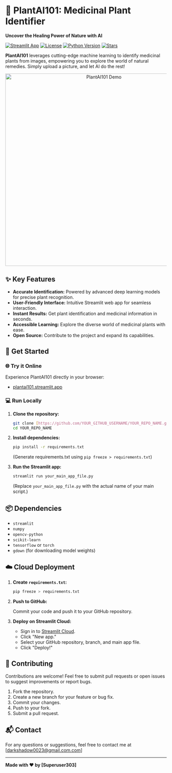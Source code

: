 # 🌿 PlantAI101: Medicinal Plant Identifier

**Uncover the Healing Power of Nature with AI**

[![Streamlit App](https://img.shields.io/badge/Live%20Demo-PlantAI101-brightgreen)](https://plantai101.streamlit.app/)
[![License](https://img.shields.io/badge/License-MIT-blue.svg)](LICENSE)
[![Python Version](https://img.shields.io/badge/Python-3.8+-blueviolet.svg)](https://www.python.org/downloads/)
[![Stars](https://img.shields.io/github/stars/YOUR_GITHUB_USERNAME/YOUR_REPO_NAME?style=social)](https://github.com/YOUR_GITHUB_USERNAME/YOUR_REPO_NAME/stargazers)

**PlantAI101** leverages cutting-edge machine learning to identify medicinal plants from images, empowering you to explore the world of natural remedies. Simply upload a picture, and let AI do the rest!

<p align="center">
  <img src="YOUR_IMAGE_OR_GIF_SHOWCASING_APP.gif" alt="PlantAI101 Demo" width="600">
</p>

## ✨ Key Features

* **Accurate Identification:** Powered by advanced deep learning models for precise plant recognition.
* **User-Friendly Interface:** Intuitive Streamlit web app for seamless interaction.
* **Instant Results:** Get plant identification and medicinal information in seconds.
* **Accessible Learning:** Explore the diverse world of medicinal plants with ease.
* **Open Source:** Contribute to the project and expand its capabilities.

## 🚀 Get Started

### 🌐 Try it Online

Experience PlantAI101 directly in your browser:

* [plantai101.streamlit.app](https://plantai101.streamlit.app/)

### 💻 Run Locally

1.  **Clone the repository:**

    ```bash
    git clone [https://github.com/YOUR_GITHUB_USERNAME/YOUR_REPO_NAME.git](https://www.google.com/search?q=https://github.com/YOUR_GITHUB_USERNAME/YOUR_REPO_NAME.git)
    cd YOUR_REPO_NAME
    ```

2.  **Install dependencies:**

    ```bash
    pip install -r requirements.txt
    ```
    (Generate requirements.txt using `pip freeze > requirements.txt`)

3.  **Run the Streamlit app:**

    ```bash
    streamlit run your_main_app_file.py
    ```

    (Replace `your_main_app_file.py` with the actual name of your main script.)

## 📦 Dependencies

* `streamlit`
* `numpy`
* `opencv-python`
* `scikit-learn`
* `tensorflow` or `torch`
* `gdown` (for downloading model weights)

## ☁️ Cloud Deployment

1.  **Create `requirements.txt`:**

    ```bash
    pip freeze > requirements.txt
    ```

2.  **Push to GitHub:**

    Commit your code and push it to your GitHub repository.

3.  **Deploy on Streamlit Cloud:**

    * Sign in to [Streamlit Cloud](https://streamlit.io/cloud).
    * Click "New app."
    * Select your GitHub repository, branch, and main app file.
    * Click "Deploy!"

## 🤝 Contributing

Contributions are welcome! Feel free to submit pull requests or open issues to suggest improvements or report bugs.

1.  Fork the repository.
2.  Create a new branch for your feature or bug fix.
3.  Commit your changes.
4.  Push to your fork.
5.  Submit a pull request.

## 📬 Contact

For any questions or suggestions, feel free to contact me at [darkshadow0023@gmail.com.com]

---

**Made with ❤️ by [Superuser303]**
